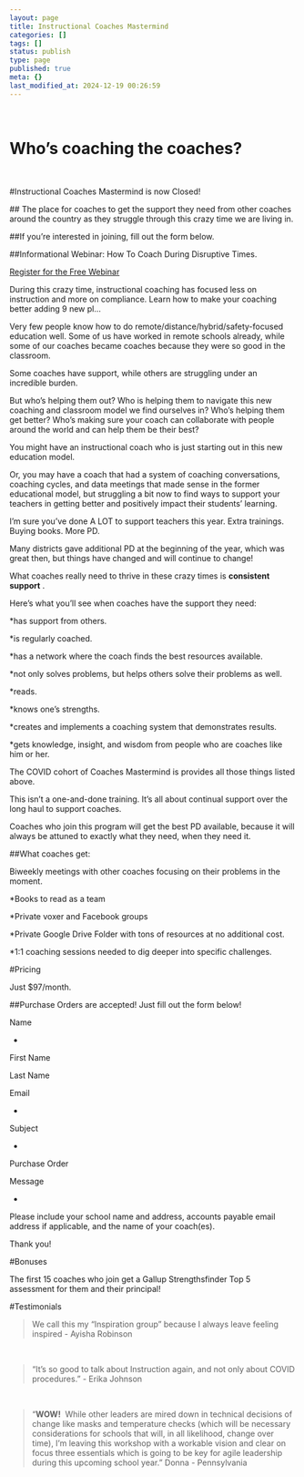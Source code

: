 ```yaml
---
layout: page
title: Instructional Coaches Mastermind
categories: []
tags: []
status: publish
type: page
published: true
meta: {}
last_modified_at: 2024-12-19 00:26:59
---
```


 

# Who’s coaching the coaches?






















  


#Instructional Coaches Mastermind is now Closed!


## The place for coaches to get the support they need from other coaches around the country as they struggle through this crazy time we are living in.




##If you’re interested in joining, fill out the form below.

























##Informational Webinar: How To Coach During Disruptive Times.

























[Register for the Free Webinar](https://jethro.webinarninja.com/live-webinars/528030/register)

During this crazy time, instructional coaching has focused less on instruction and more on compliance. Learn how to make your coaching better adding 9 new pl...    


Very few people know how to do remote/distance/hybrid/safety-focused education well. Some of us have worked in remote schools already, while some of our coaches became coaches because they were so good in the classroom. 

Some coaches have support, while others are struggling under an incredible burden.

But who’s helping them out? Who is helping them to navigate this new coaching and classroom model we find ourselves in? Who’s helping them get better? Who’s making sure your coach can collaborate with people around the world and can help them be their best? 

You might have an instructional coach who is just starting out in this new education model. 

Or, you may have a coach that had a system of coaching conversations, coaching cycles, and data meetings that made sense in the former educational model, but struggling a bit now to find ways to support your teachers in getting better and positively impact their students’ learning.

I’m sure you’ve done A LOT to support teachers this year. Extra trainings. Buying books. More PD. 

Many districts gave additional PD at the 
beginning of the year, which was great then, but things have changed and will continue to change! 

What coaches really need to thrive in these crazy times is 
**consistent support**
.

Here’s what you’ll see when coaches have the support they need: 

*has support from others.


*is regularly coached.


*has a network where the coach finds the best resources available.


*not only solves problems, but helps others solve their problems as well.


*reads.


*knows one’s strengths.


*creates and implements a coaching system that demonstrates results.


*gets knowledge, insight, and wisdom from people who are coaches like him or her.

The COVID cohort of Coaches Mastermind is provides all those things listed above. 

This isn’t a one-and-done training. It’s all about continual support over the long haul to support coaches. 

Coaches who join this program will get the best PD available, because it will always be attuned to exactly what they need, when they need it. 

##What coaches get: 


Biweekly meetings with other coaches focusing on their problems in the moment. 

*Books to read as a team


*Private voxer and Facebook groups


*Private Google Drive Folder with tons of resources at no additional cost. 


*1:1 coaching sessions needed to dig deeper into specific challenges. 

#Pricing


Just $97/month.

##Purchase Orders are accepted! Just fill out the form below!
























  

  





























Name
              
                
*
          
                
                
First Name
                
Last Name
            

            

            

            

            

            

        

          

          

            

            

            

            

            
              
Email
              
                
*
            

            

            

            

            

            

            

            

            

            

            

            

            

            

            

        

          

          

            

            

            
              
Subject
              
                
*
          
                
Purchase Order
            

            

            

            

            

            

            

            

            

            

            

            

            

            

            

            

            

        

          

          

            

            

            

            
              
Message
              
                
*
          
                
Please include your school name and address, accounts payable email address if applicable, and the name of your coach(es).

      

      

      
      

      

      
      
Thank you!



#Bonuses


The first 15 coaches who join get a Gallup Strengthsfinder Top 5 assessment for them and their principal!



#Testimonials

























>We call this my “Inspiration group” because I always leave feeling inspired - Ayisha Robinson






















 


>“It’s so good to talk about Instruction again, and not only about COVID procedures.” - Erika Johnson






















 


>“**WOW!**
 While other leaders are mired down in technical decisions of change like masks and temperature checks (which will be necessary considerations for schools that will, in all likelihood, change over time), I’m leaving this workshop with a workable vision and clear on focus three essentials which is going to be key for agile leadership during this upcoming school year.” Donna - Pennsylvania






















 
